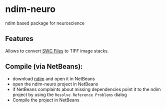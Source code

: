 ndim-neuro
==========

ndim based package for neuroscience

## Features

Allows to convert [SWC Files](http://research.mssm.edu/cnic/swc.html) to TIFF image stacks.

## Compile (via NetBeans):

- download [ndim](https://github.com/aheusel/ndim) and open it in NetBeans
- open the ndim-neuro project in NetBeans
- if NetBeans complaints about missing dependencies point it to the ndim project
  by using the `Resolve Reference Problems` dialog
- Compile the project in NetBeans